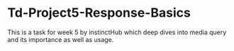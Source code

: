 # Td-Project5-Response-Basics
This is a task for week 5 by instinctHub which deep dives into media query and its importance as well as usage. 
